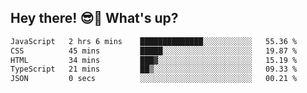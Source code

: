 ## Hey there! 😎👋 What's up?

<!--START_SECTION:waka-->

```txt
JavaScript   2 hrs 6 mins    ██████████████░░░░░░░░░░░   55.36 %
CSS          45 mins         █████░░░░░░░░░░░░░░░░░░░░   19.87 %
HTML         34 mins         ███▓░░░░░░░░░░░░░░░░░░░░░   15.19 %
TypeScript   21 mins         ██▒░░░░░░░░░░░░░░░░░░░░░░   09.33 %
JSON         0 secs          ░░░░░░░░░░░░░░░░░░░░░░░░░   00.21 %
```

<!--END_SECTION:waka-->
